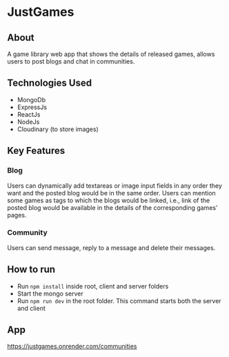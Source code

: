 # JustGames

## About
A game library web app that shows the details of released games, allows users to post blogs and chat in communities.

## Technologies Used
- MongoDb
- ExpressJs
- ReactJs
- NodeJs
- Cloudinary (to store images)

## Key Features

### Blog
Users can dynamically add textareas or image input fields in any order they want and the posted blog would be in the same order. 
Users can mention some games as tags to which the blogs would be linked, i.e., link of the posted blog would be available in the details 
of the corresponding games' pages.


### Community
Users can send message, reply to a message and delete their messages.

## How to run
- Run `npm install` inside root, client and server folders
- Start the mongo server
- Run `npm run dev` in the root folder. This command starts both the server and client

## App
https://justgames.onrender.com/communities








